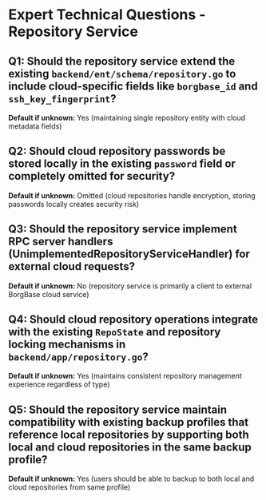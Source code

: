 # Expert Technical Questions - Repository Service

## Q1: Should the repository service extend the existing `backend/ent/schema/repository.go` to include cloud-specific fields like `borgbase_id` and `ssh_key_fingerprint`?
**Default if unknown:** Yes (maintaining single repository entity with cloud metadata fields)

## Q2: Should cloud repository passwords be stored locally in the existing `password` field or completely omitted for security?
**Default if unknown:** Omitted (cloud repositories handle encryption, storing passwords locally creates security risk)

## Q3: Should the repository service implement RPC server handlers (UnimplementedRepositoryServiceHandler) for external cloud requests?
**Default if unknown:** No (repository service is primarily a client to external BorgBase cloud service)

## Q4: Should cloud repository operations integrate with the existing `RepoState` and repository locking mechanisms in `backend/app/repository.go`?
**Default if unknown:** Yes (maintains consistent repository management experience regardless of type)

## Q5: Should the repository service maintain compatibility with existing backup profiles that reference local repositories by supporting both local and cloud repositories in the same backup profile?
**Default if unknown:** Yes (users should be able to backup to both local and cloud repositories from same profile)